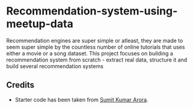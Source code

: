 # Recommendation-system-using-meetup-data
Recommendation engines are super simple or atleast, they are made to seem super simple by the countless number of online tutorials that uses either a movie or a song dataset. This project focuses on building a recommendation system from scratch - extract real data, structure it and build several recommendation systems


## Credits
- Starter code has been taken from [Sumit Kumar Arora](https://github.com/reachsumit).
